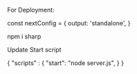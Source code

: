 For Deployment:

const nextConfig = {
    output: 'standalone',
}


npm i sharp

Update Start script


{
    "scripts" : {
        "start": "node server.js",
    }
}
